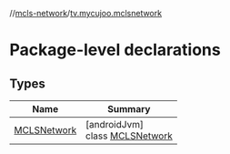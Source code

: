 //[mcls-network](../../index.md)/[tv.mycujoo.mclsnetwork](index.md)

# Package-level declarations

## Types

| Name | Summary |
|---|---|
| [MCLSNetwork](-m-c-l-s-network/index.md) | [androidJvm]<br>class [MCLSNetwork](-m-c-l-s-network/index.md) |
